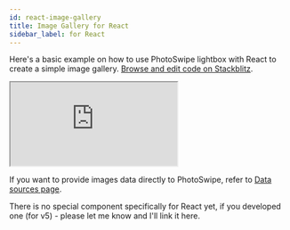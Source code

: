 ```yaml
---
id: react-image-gallery
title: Image Gallery for React
sidebar_label: for React
---
```


Here's a basic example on how to use PhotoSwipe lightbox with React to create a simple image gallery. [Browse and edit code on Stackblitz](https://stackblitz.com/edit/react-ts-gvpqsb?file=SimpleGallery.js).

<iframe src="https://stackblitz.com/edit/react-ts-gvpqsb?embed=1&file=SimpleGallery.js&hideNavigation=1"></iframe>

If you want to provide images data directly to PhotoSwipe, refer to [Data sources page](data-sources).

There is no special component specifically for React yet, if you developed one (for v5) - please let me know and I'll link it here.

